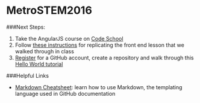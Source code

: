 # MetroSTEM2016

###Next Steps:

1. Take the AngularJS course on [Code School](https://www.codeschool.com/courses/shaping-up-with-angular-js)
2. Follow [these instructions](https://github.com/marcDeSantis/MetroSTEM2016/blob/master/AngularFountainJS.md) for replicating the front end lesson that we walked through in class
3. [Register](http://github.com/join) for a GitHub account, create a repository and walk through this [Hello World tutorial](https://guides.github.com/activities/hello-world/) 

###Helpful Links

- [Markdown Cheatsheet](https://github.com/adam-p/markdown-here/wiki/Markdown-Cheatsheet): learn how to use Markdown, the templating language used in GitHub documentation
